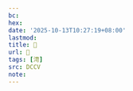 ```yaml
---
bc:
hex:
date: '2025-10-13T10:27:19+08:00'
lastmod:
title: 􃎝
url: 􃎝
tags: [渮]
src: DCCV
note:
---
```

